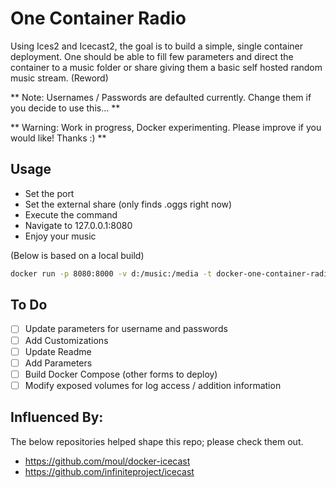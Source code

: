 # One Container Radio
Using Ices2 and Icecast2, the goal is to build a simple, single container deployment.  One should be able to fill few parameters and direct the container to a music folder or share giving them a basic self hosted random music stream. (Reword)

** Note: Usernames / Passwords are defaulted currently.  Change them if you decide to use this... **

** Warning: Work in progress, Docker experimenting.  Please improve if you would like! Thanks :) **

## Usage ##
- Set the port
- Set the external share (only finds .oggs right now)
- Execute the command
- Navigate to 127.0.0.1:8080
- Enjoy your music

(Below is based on a local build)

```bash
docker run -p 8080:8000 -v d:/music:/media -t docker-one-container-radio:latest
```

## To Do ##
 - [ ] Update parameters for username and passwords
 - [ ] Add Customizations
 - [ ] Update Readme
 - [ ] Add Parameters
 - [ ] Build Docker Compose (other forms to deploy)
 - [ ] Modify exposed volumes for log access / addition information

## Influenced By: ##
The below repositories helped shape this repo; please check them out.
- https://github.com/moul/docker-icecast
- https://github.com/infiniteproject/icecast
